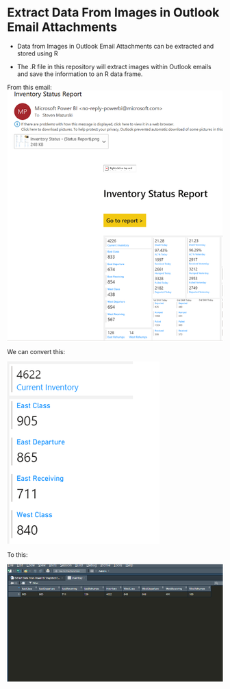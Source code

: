# Extract Data From Images in Outlook Email Attachments 

* Data from Images in Outlook Email Attachments can be extracted and stored using R 

* The .R file in this repository will extract images within Outlook emails and save the information to an R data frame. 


From this email:
![alt text](https://github.com/smazurski/ExtractEmailData/blob/main/Inventory_Email.PNG?raw=true) 


We can convert this:

![alt text](https://github.com/smazurski/ExtractEmailData/blob/main/Cropped_Inventory.PNG?raw=true) 


To this:

![alt text](https://github.com/smazurski/ExtractEmailData/blob/main/R_DataFrame_Image.PNG?raw=true) 
